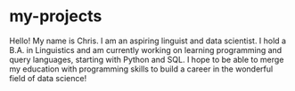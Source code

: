 # my-projects

Hello! My name is Chris. I am an aspiring linguist and data scientist. I hold a B.A. in Linguistics and am currently working on learning programming and query languages, starting with Python and SQL. I hope to be able to merge my education with programming skills to build a career in the wonderful field of data science!
